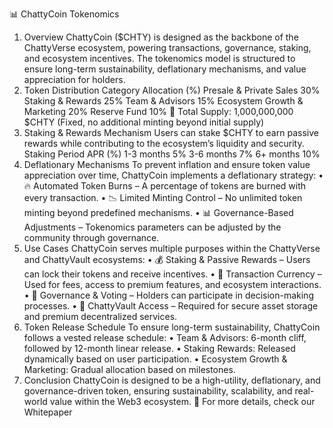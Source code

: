 📊 ChattyCoin Tokenomics
1. Overview
ChattyCoin ($CHTY) is designed as the backbone of the ChattyVerse ecosystem, powering transactions, governance, staking, and ecosystem incentives. The tokenomics model is structured to ensure long-term sustainability, deflationary mechanisms, and value appreciation for holders.
2. Token Distribution
Category	Allocation (%)
Presale & Private Sales	30%
Staking & Rewards	25%
Team & Advisors	15%
Ecosystem Growth & Marketing	20%
Reserve Fund	10%
📌 Total Supply: 1,000,000,000 $CHTY (Fixed, no additional minting beyond initial supply)
3. Staking & Rewards Mechanism
Users can stake $CHTY to earn passive rewards while contributing to the ecosystem’s liquidity and security.
Staking Period	APR (%)
1-3 months	5%
3-6 months	7%
6+ months	10%
4. Deflationary Mechanisms
To prevent inflation and ensure token value appreciation over time, ChattyCoin implements a deflationary strategy:
•	🔥 Automated Token Burns – A percentage of tokens are burned with every transaction.
•	📉 Limited Minting Control – No unlimited token minting beyond predefined mechanisms.
•	📊 Governance-Based Adjustments – Tokenomics parameters can be adjusted by the community through governance.
5. Use Cases
ChattyCoin serves multiple purposes within the ChattyVerse and ChattyVault ecosystems:
•	💰 Staking & Passive Rewards – Users can lock their tokens and receive incentives.
•	🛒 Transaction Currency – Used for fees, access to premium features, and ecosystem interactions.
•	📢 Governance & Voting – Holders can participate in decision-making processes.
•	🔐 ChattyVault Access – Required for secure asset storage and premium decentralized services.
6. Token Release Schedule
To ensure long-term sustainability, ChattyCoin follows a vested release schedule:
•	Team & Advisors: 6-month cliff, followed by 12-month linear release.
•	Staking Rewards: Released dynamically based on user participation.
•	Ecosystem Growth & Marketing: Gradual allocation based on milestones.
7. Conclusion
ChattyCoin is designed to be a high-utility, deflationary, and governance-driven token, ensuring sustainability, scalability, and real-world value within the Web3 ecosystem.
📌 For more details, check our Whitepaper
